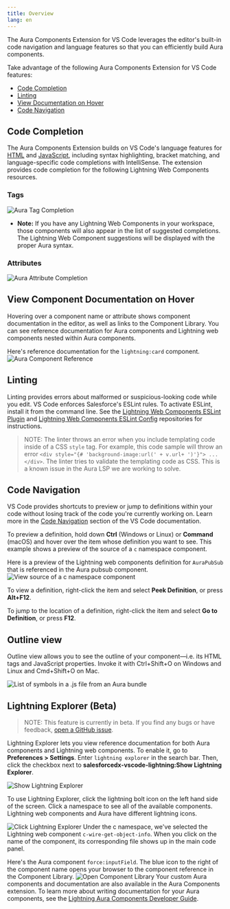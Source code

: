 ```yaml
---
title: Overview
lang: en
---
```


The Aura Components Extension for VS Code leverages the editor's built-in code navigation and language features so that you can efficiently build Aura components. 

Take advantage of the following Aura Components Extension for VS Code features:

* [Code Completion](./en/aura/write-aura#code-completion)
* [Linting](./en/aura/write-aura#linting)
* [View Documentation on Hover](./en/aura/write-aura#view-documentation-on-hover)
* [Code Navigation](./en/lwc/write-lwc#code-navigation)

## Code Completion

The Aura Components Extension builds on VS Code's language features for [HTML](https://code.visualstudio.com/docs/languages/html) and [JavaScript](https://code.visualstudio.com/docs/languages/javascript), including syntax highlighting, bracket matching, and language-specific code completions with IntelliSense. The extension provides code completion for the following Lightning Web Components resources.

### Tags

![Aura Tag Completion](./images/vscode_aura_tag_completion.png)

- **Note:** If you have any Lightning Web Components in your workspace, those components will also appear in the list of suggested completions. The Lightning Web Component suggestions will be displayed with the proper Aura syntax.

### Attributes

![Aura Attribute Completion](./images/vscode_aura_attr_completion.png)

## View Component Documentation on Hover

Hovering over a component name or attribute shows component documentation in the editor, as well as links to the Component Library. You can see reference documentation for Aura components and Lightning web components nested within Aura components.

Here's reference documentation for the `lightning:card` component.
![Aura Component Reference](./images/vscode_aura_doc_on_hover.png)

## Linting 

Linting provides errors about malformed or suspicious-looking code while you edit. VS Code enforces Salesforce's ESLint rules. To activate ESLint, install it from the command line. See the [Lightning Web Components ESLint Plugin](https://github.com/salesforce/eslint-plugin-lwc) and [Lightning Web Components ESLint Config](https://github.com/salesforce/eslint-config-lwc) repositories for instructions. 

> NOTE: The linter throws an error when you include templating code inside of a CSS `style` tag. For example, this code sample will throw an error `<div style="{# 'background-image:url(' + v.url+ ')'}"> ... </div>`. The linter tries to validate the templating code as CSS. This is a known issue in the Aura LSP we are working to solve.

## Code Navigation


VS Code provides shortcuts to preview or jump to definitions within your code without losing track of the code you're currently working on. Learn more in the [Code Navigation](https://code.visualstudio.com/docs/editor/editingevolved) section of the VS Code documentation.

To preview a definition, hold down **Ctrl** (Windows or Linux) or **Command** (macOS) and hover over the item whose definition you want to see. This example shows a preview of the source of a `c` namespace component.

Here is a preview of the Lightning web components definition for `AuraPubSub` that is referenced in the Aura pubsub component. 
![View source of a c namespace component](./images/vscode_aura_goto.png)

To view a definition, right-click the item and select **Peek Definition**, or press **Alt+F12**.

To jump to the location of a definition, right-click the item and select **Go to Definition**, or press **F12**.


## Outline view

Outline view allows you to see the outline of your component—i.e. its HTML tags and JavaScript properties. Invoke it with Ctrl+Shift+O on Windows and Linux and Cmd+Shift+O on Mac.

![List of symbols in a .js file from an Aura bundle](./images/vscode_aura_outline.png)

## Lightning Explorer (Beta)

> NOTE: This feature is currently in beta. If you find any bugs or have feedback, [open a GitHub issue](./en/bugs-and-feedback).

Lightning Explorer lets you view reference documentation for both Aura components and Lightning web components. To enable it, go to **Preferences > Settings**. Enter `lightning explorer` in the search bar. Then, click the checkbox next to **salesforcedx-vscode-lightning:Show Lightning Explorer**.

![Show Lightning Explorer](./images/vscode_aura_lightning_explorer.png)

To use Lightning Explorer, click the lightning bolt icon on the left hand side of the screen. Click a namespace to see all of the available components. Lightning web components and Aura have different lightning icons.

![Click Lightning Explorer](./images/vscode_aura_explorer_example.png)
Under the c namespace, we've selected the Lightning web component `c-wire-get-object-info`. When you click on the name of the component, its corresponding file shows up in the main code panel.

Here's the Aura component `force:inputField`. The blue icon to the right of the component name opens your browser to the component reference in the Component Library.
![Open Component Library](./images/vscode_aura_explorer_docs.png)
Your custom Aura components and documentation are also available in the Aura Components extension. To learn more about writing documentation for your Aura components, see the [Lightning Aura Components Developer Guide](https://developer.salesforce.com/docs/atlas.en-us.lightning.meta/lightning/components_documentation.htm).
